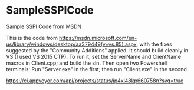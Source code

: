 # SampleSSPICode
Sample SSPI Code from MSDN

This is the code from https://msdn.microsoft.com/en-us/library/windows/desktop/aa379449(v=vs.85).aspx, 
with the fixes suggested by the "Community Additions" applied. It should build cleanly in VS (I used 
VS 2015 CTP). To run it, set the ServerName and ClientName macros in Client.cpp; and build the sln. 
Then open two Powershell terminals: Run "Server.exe" in the first; then run "Client.exe" in the second. 

https://ci.appveyor.com/api/projects/status/ip4xl48kp660758n?svg=true


